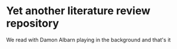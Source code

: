 # Yet another literature review repository
We read with Damon Albarn playing in the background and that's it
